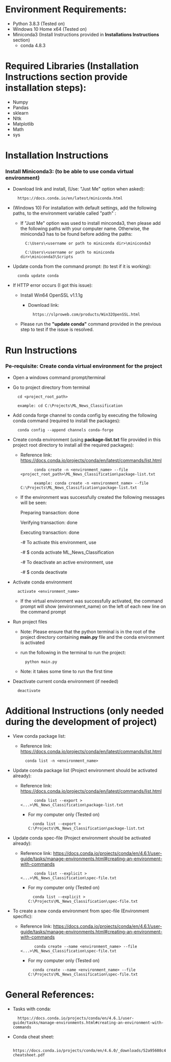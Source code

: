 # Environment Requirements:
* Python 3.8.3 (Tested on)
* Windows 10 Home x64 (Tested on)
* Miniconda3 (Install Instructions provided in **Installations
 Instructions** section)
    * conda 4.8.3

# Required Libraries (Installation Instructions section provide installation steps): 
* Numpy 
* Pandas
* sklearn
* Nltk
* Matplotlib
* Math
* sys

# Installation Instructions
### Install Miniconda3: (to be able to use conda virtual environment)
* Download link and install, (Use: "Just Me" option when asked): 

        https://docs.conda.io/en/latest/miniconda.html

* (Windows 10) For installation with default settings, add the following paths, to the environment variable called "path" :
    * If "Just Me" option was used to install minconda3, then please add the following paths with your computer name. Otherwise, the miniconda3 has to be found before adding the paths:

            C:\Users\<username or path to miniconda dir>\miniconda3
            
            C:\Users\<username or path to miniconda dir>\miniconda3\Scripts
        
* Update conda from the command prompt: (to test if it is working): 

        conda update conda
       
* If HTTP error occurs (I got this issue):
    * Install Win64 OpenSSL v1.1.1g
        * Download link: 
        
                https://slproweb.com/products/Win32OpenSSL.html
                
    * Please run the **"update conda"** command provided in the previous step to test if the issue is resolved. 


# Run Instructions
### Pe-requisite: Create conda virtual environment for the project
* Open a windows command prompt/terminal

* Go to project directory from terminal

        cd <project_root_path>
        
        example: cd C:\Projects\ML_News_Classification

* Add conda forge channel to conda config by executing the following conda command (required to install the packages):
    
        conda config --append channels conda-forge

* Create conda environment (using **package-list.txt** file provided in this project root directory to install all the required packages):
    * Reference link: https://docs.conda.io/projects/conda/en/latest/commands/list.html
    
                conda create -n <environment_name> --file <project_root_path>\ML_News_Classification\package-list.txt 
                
                example: conda create -n <environment_name> --file C:\Projects\ML_News_Classification\package-list.txt 
 
    * If the environment was successfully created the following messages will be seen:
        
        Preparing transaction: done
        
        Verifying transaction: done
        
        Executing transaction: done
        
        -# To activate this environment, use

        -#     $ conda activate ML_News_Classification

        -# To deactivate an active environment, use

        -#     $ conda deactivate

 
* Activate conda environment 
    
        activate <environment_name>
        
    * If the virtual environment was successfully activated, the command prompt will show (environment_name) on the left of each new line on the command prompt
       
* Run project files 
           
    * Note: Please ensure that the python terminal is in the root of the project directory containing **main.py** file and the conda environment is activated
    
    * run the following in the terminal to run the project:     
        
            python main.py   
    
    * Note: it takes some time to run the first time
    
* Deactivate current conda environment (if needed)

        deactivate


# Additional Instructions (only needed during the development of project)
* View conda package list:
    * Reference link: https://docs.conda.io/projects/conda/en/latest/commands/list.html

            conda list -n <environment_name>

* Update conda package list (Project environment should be activated already):
    * Reference link: https://docs.conda.io/projects/conda/en/latest/commands/list.html

                conda list --export > <...>\ML_News_Classification\package-list.txt
            
        * For my computer only (Tested on)
            
                conda list --export > C:\Projects\ML_News_Classification\package-list.txt
            
            
* Update conda spec-file (Project environment should be activated already):
    * Reference link: https://docs.conda.io/projects/conda/en/4.6.1/user-guide/tasks/manage-environments.html#creating-an-environment-with-commands

                conda list --explicit > <...>\ML_News_Classification\spec-file.txt
            
        * For my computer only (Tested on)
            
                conda list --explicit > C:\Projects\ML_News_Classification\spec-file.txt
            
            
            

* To create a new conda environment from spec-file (Environment specific):
    * Reference link: https://docs.conda.io/projects/conda/en/4.6.1/user-guide/tasks/manage-environments.html#creating-an-environment-with-commands

                conda create --name <environment_name> --file <...>\ML_News_Classification\spec-file.txt
            
        * For my computer only (Tested on)
            
                conda create --name <environment_name> --file C:\Projects\ML_News_Classification\spec-file.txt           
                
# General References:
* Tasks with conda:
    
        https://docs.conda.io/projects/conda/en/4.6.1/user-guide/tasks/manage-environments.html#creating-an-environment-with-commands
        
* Conda cheat sheet: 
 
        https://docs.conda.io/projects/conda/en/4.6.0/_downloads/52a95608c49671267e40c689e0bc00ca/conda-cheatsheet.pdf